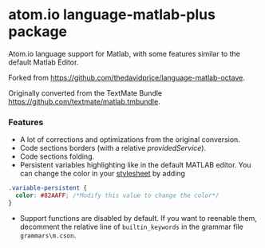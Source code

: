 # atom.io language-matlab-plus package
Atom.io language support for Matlab, with some features similar to the default Matlab Editor.

Forked from https://github.com/thedavidprice/language-matlab-octave.

Originally converted from the TextMate Bundle https://github.com/textmate/matlab.tmbundle.

### Features
- A lot of corrections and optimizations from the original conversion.
- Code sections borders (with a relative *providedService*).
- Code sections folding.
- Persistent variables highlighting like in the default MATLAB editor. You can change the color in your [stylesheet](https://flight-manual.atom.io/using-atom/sections/basic-customization/#style-tweaks) by adding
~~~css
.variable-persistent {
  color: #82AAFF; /*Modify this value to change the color*/
}
~~~
- Support functions are disabled by default. If you want to reenable them, decomment the relative line of `builtin_keywords` in the grammar file `grammars\m.cson`.

